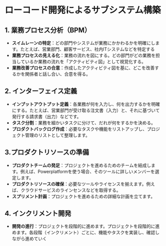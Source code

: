 # ローコード開発によるサブシステム構築

## 1. 業務プロセス分析（BPM）
- **スイムレーンの特定**：どの部門やシステムが業務にかかわるかを明確にします。たとえば、営業部門、顧客サービス、社内ITシステムなどを特定する
- **業務プロセスの見える化**：業務の流れを図にする。どの部門がどの業務を担当しているか業務の流れを「アクティビティ図」として視覚化する。
- **業務改善プロセスの合意**：作成したアクティビティ図を基に、どこを改善するかを関係者と話し合い、合意を得る。
## 2. インターフェイス定義
- **インプットアウトプット定義**：各業務が何を入力し、何を出力するかを明確にする。たとえば、営業部門が受け取る注文書（入力）と、それに基づいて発行する請求書（出力）などです。
- **タスク分割**：業務を細かいタスクに分けて、だれが何をするかを決める。
- **プロダクトバックログ作成**：必要なタスクや機能をリストアップし、プロジェクト管理のリストとして整理します。
## 3.プロダクトリソースの準備
- **プロダクトチームの発足**：プロジェクトを進めるためのチームを結成します。例えば、Powerplatformを使う場合、そのツールに詳しいメンバーを選定します。
- **プロダクトリソースの確保**：必要なツールやライセンスを揃えます。例えば、クラウドサービスのラインセンスなどを取得する。
- **スプリメント計画**：プロジェクトを進めるための詳細な計画を立てます。
## 4. インクリメント開発
- **開発の進行**：プロジェクトを段階的に進めます。プロジェクトを段階的に進めます。各段階（インクリメント）ごとに、機能やタスクを実装し、確認しながら進めていく
